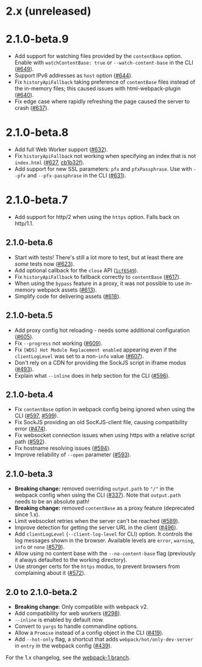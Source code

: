# 2.x (unreleased)

# 2.1.0-beta.9

- Add support for watching files provided by the `contentBase` option. Enable with `watchContentBase: true` or `--watch-content-base` in the CLI ([#649](https://github.com/webpack/webpack-dev-server/pull/649)).
- Support IPv6 addresses as `host` option ([#644](https://github.com/webpack/webpack-dev-server/pull/644)).
- Fix `historyApiFallback` taking preference of `contentBase` files instead of the in-memory files; this caused issues with html-webpack-plugin ([#640](https://github.com/webpack/webpack-dev-server/issues/640)).
- Fix edge case where rapidly refreshing the page caused the server to crash ([#637](https://github.com/webpack/webpack-dev-server/pull/637)).

# 2.1.0-beta.8

- Add full Web Worker support ([#632](https://github.com/webpack/webpack-dev-server/pull/632)).
- Fix `historyApiFallback` not working when specifying an index that is not `index.html` ([#627](https://github.com/webpack/webpack-dev-server/pull/627), [cb1b32f](https://github.com/webpack/webpack-dev-server/commit/cb1b32fa6c57ec3ae9d16be129279df9448cb29f)).
- Add support for new SSL parameters: `pfx` and `pfxPassphrase`. Use with `--pfx` and `--pfx-passphrase` in the CLI ([#631](https://github.com/webpack/webpack-dev-server/pull/631)).

# 2.1.0-beta.7

- Add support for http/2 when using the `https` option. Falls back on http/1.1.

## 2.1.0-beta.6

- Start with tests! There's still a lot more to test, but at least there are _some_ tests now ([#623](https://github.com/webpack/webpack-dev-server/issues/623)).
- Add optional callback for the `close` API ([`1cf6549`](https://github.com/webpack/webpack-dev-server/commit/1cf6549415b078c80e027edbf6279a183fbcb631)).
- Fix `historyApiFallback` to fallback correctly to `contentBase` ([#617](https://github.com/webpack/webpack-dev-server/pull/617)).
- When using the `bypass` feature in a proxy, it was not possible to use in-memory webpack assets ([#613](https://github.com/webpack/webpack-dev-server/pull/613)).
- Simplify code for delivering assets ([#618](https://github.com/webpack/webpack-dev-server/issues/618)).

## 2.1.0-beta.5

- Add proxy config hot reloading - needs some additional configuration ([#605](https://github.com/webpack/webpack-dev-server/pull/605)).
- Fix `--progress` not working ([#609](https://github.com/webpack/webpack-dev-server/issues/609)).
- Fix `[WDS] Hot Module Replacement enabled` appearing even if the `clientLogLevel` was set to a non-`info` value ([#607](https://github.com/webpack/webpack-dev-server/pull/607)).
- Don't rely on a CDN for providing the SockJS script in iframe modus ([#493](https://github.com/webpack/webpack-dev-server/pull/493)).
- Explain what `--inline` does in help section for the CLI ([#596](https://github.com/webpack/webpack-dev-server/pull/596)).

## 2.1.0-beta.4

- Fix `contentBase` option in webpack config being ignored when using the CLI ([#597](https://github.com/webpack/webpack-dev-server/issues/597), [#599](https://github.com/webpack/webpack-dev-server/pull/599)).
- Fix SockJS providing an old SocKJS-client file, causing compatibility error ([#474](https://github.com/webpack/webpack-dev-server/issues/474)).
- Fix websocket connection issues when using https with a relative script path ([#592](https://github.com/webpack/webpack-dev-server/issues/592)).
- Fix hostname resolving issues ([#594](https://github.com/webpack/webpack-dev-server/pull/594)).
- Improve reliability of `--open` parameter ([#593](https://github.com/webpack/webpack-dev-server/issues/593)).

## 2.1.0-beta.3

- **Breaking change:** removed overriding `output.path` to `"/"` in the webpack config when using the CLI ([#337](https://github.com/webpack/webpack-dev-server/issues/337)). Note that `output.path` needs to be an absolute path!
- **Breaking change:** removed `contentBase` as a proxy feature (deprecated since 1.x).
- Limit websocket retries when the server can't be reached ([#589](https://github.com/webpack/webpack-dev-server/issues/589)).
- Improve detection for getting the server URL in the client ([#496](https://github.com/webpack/webpack-dev-server/issues/496)).
- Add `clientLogLevel` (`--client-log-level` for CLI) option. It controls the log messages shown in the browser. Available levels are `error`, `warning`, `info` or `none` ([#579](https://github.com/webpack/webpack-dev-server/issues/579)).
- Allow using no content base with the `--no-content-base` flag (previously it always defaulted to the working directory).
- Use stronger certs for the `https` modus, to prevent browsers from complaining about it ([#572](https://github.com/webpack/webpack-dev-server/issues/572)).

## 2.0 to 2.1.0-beta.2

- **Breaking change**: Only compatible with webpack v2.
- Add compatibility for web workers ([#298](https://github.com/webpack/webpack-dev-server/issues/298)).
- `--inline` is enabled by default now.
- Convert to `yargs` to handle commandline options.
- Allow a `Promise` instead of a config object in the CLI ([#419](https://github.com/webpack/webpack-dev-server/issues/419)).
- Add `--hot-only` flag, a shortcut that adds `webpack/hot/only-dev-server` in `entry` in the webpack config ([#439](https://github.com/webpack/webpack-dev-server/issues/439)).

For the 1.x changelog, see the [webpack-1 branch](https://github.com/webpack/webpack-dev-server/blob/webpack-1/CHANGELOG.md).
